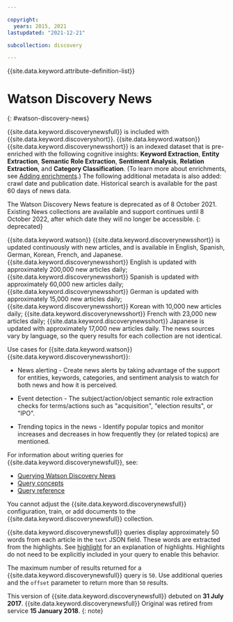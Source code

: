 ```yaml
---

copyright:
  years: 2015, 2021
lastupdated: "2021-12-21"

subcollection: discovery

---
```


{{site.data.keyword.attribute-definition-list}}

# Watson Discovery News
{: #watson-discovery-news}

{{site.data.keyword.discoverynewsfull}} is included with {{site.data.keyword.discoveryshort}}. {{site.data.keyword.watson}} {{site.data.keyword.discoverynewsshort}} is an indexed dataset that is pre-enriched with the following cognitive insights: **Keyword Extraction**, **Entity Extraction**, **Semantic Role Extraction**, **Sentiment Analysis**, **Relation Extraction**, and **Category Classification**. (To learn more about enrichments, see [Adding enrichments](/docs/discovery?topic=discovery-configservice#adding-enrichments).) The following additional metadata is also added: crawl date and publication date. Historical search is available for the past 60 days of news data.

The Watson Discovery News feature is deprecated as of 8 October 2021. Existing News collections are available and support continues until 8 October 2022, after which date they will no longer be accessible.
{: deprecated}

{{site.data.keyword.watson}} {{site.data.keyword.discoverynewsshort}} is updated continuously with new articles, and is available in English, Spanish, German, Korean, French, and Japanese. {{site.data.keyword.discoverynewsshort}} English is updated with approximately 200,000 new articles daily; {{site.data.keyword.discoverynewsshort}} Spanish is updated with approximately 60,000 new articles daily; {{site.data.keyword.discoverynewsshort}} German is updated with approximately 15,000 new articles daily; {{site.data.keyword.discoverynewsshort}} Korean with 10,000 new articles daily; {{site.data.keyword.discoverynewsshort}} French with 23,000 new articles daily; {{site.data.keyword.discoverynewsshort}} Japanese is updated with approximately 17,000 new articles daily. The news sources vary by language, so the query results for each collection are not identical.

Use cases for {{site.data.keyword.watson}} {{site.data.keyword.discoverynewsshort}}:

- News alerting - Create news alerts by taking advantage of the support for entities, keywords, categories, and sentiment analysis to watch for both news and how it is perceived.

- Event detection - The subject/action/object semantic role extraction checks for terms/actions such as "acquisition", "election results", or "IPO".

- Trending topics in the news -  Identify popular topics and monitor increases and decreases in how frequently they (or related topics) are mentioned.

For information about writing queries for {{site.data.keyword.discoverynewsfull}}, see:
- [Querying Watson Discovery News](/docs/discovery?topic=discovery-query-concepts#querying-news)
- [Query concepts](/docs/discovery?topic=discovery-query-concepts)
- [Query reference](/docs/discovery?topic=discovery-query-reference)

You cannot adjust the {{site.data.keyword.discoverynewsfull}} configuration, train, or add documents to the {{site.data.keyword.discoverynewsfull}} collection.

{{site.data.keyword.discoverynewsfull}} queries display approximately 50 words from each article in the `text` JSON field. These words are extracted from the highlights. See [highlight](/docs/discovery?topic=discovery-query-parameters#highlight) for an explanation of highlights. Highlights do not need to be explicitly included in your query to enable this behavior.

The maximum number of results returned for a {{site.data.keyword.discoverynewsfull}} query is `50`. Use additional queries and the `offset` parameter to return more than `50` results.

This version of {{site.data.keyword.discoverynewsfull}} debuted on **31 July 2017**. {{site.data.keyword.discoverynewsfull}} Original was retired from service **15 January 2018**.
{: note}
